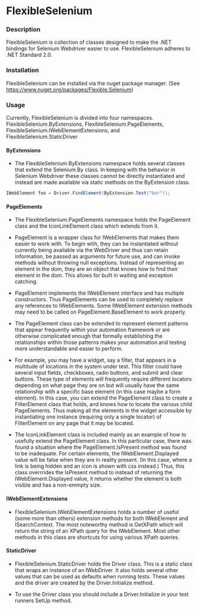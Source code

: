 ﻿# FlexibleSelenium

### Description

FlexibleSelenium is collection of classes designed to make the .NET bindings for Selenium Webdriver easier to use. FlexibleSelenium adheres to .NET Standard 2.0.

### Installation

FlexibleSelenium can be installed via the nuget package manager. (See https://www.nuget.org/packages/Flexible.Selenium)


### Usage

Currently, FlexibleSelenium is divided into four namespaces. FlexibleSelenium.ByExtensions, FlexibleSelenium.PageElements, FlexibleSelenium.IWebElementExtensions, and FlexibleSelenium.StaticDriver

#### ByExtensions

* The FlexibleSelenium.ByExtensions namespace holds several classes that extend the Selenium.By class. In keeping with the behavior in Selenium Webdriver these classes cannot be directly instantiated and instead are made available via static methods on the ByExtension class.
```csharp
IWebElement foo = Driver.FindElement(ByExtension.Text("bar"));
```
#### PageElements

* The FlexibleSelenium.PageElements namespace holds the PageElement class and the IconLinkElement class which extends from it. 

* PageElement is a wrapper class for IWebElements that makes them easier to work with. To begin wtih, they can be instantiated without currently being available via the WebDriver and thus can retain information, be passed as arguments for future use, and can invoke methods without throwing null exceptions. Instead of representing an element in the dom, they are an object that knows how to find their element in the dom. This allows for built in waiting and exception catching. 

* PageElement implements the IWebElement interface and has multiple constructors. Thus PageElements can be used to completely replace any references to IWebElements. Some IWebElement extension methods may need to be called on PageElement.BaseElement to work properly.

* The PageElement class can be extended to represent element patterns that appear frequently within your automation framework or are otherwise complicated enough that formally establishing the relationships within those patterns makes your automation and testing more understandable and easier to perform.

* For example, you may have a widget, say a filter, that appears in a multitude of locations in the system under test. This filter could have several input fields, checkboxes, radio buttons, and submit and clear buttons. These type of elements will frequently require different locators depending on what page they are on but will usually have the same relationship with a specific base element (in this case maybe a form element). In this case, you can extend the PageElement class to create a FilterElement class that holds, and knows how to locate the various child PageElements. Thus making all the elements in the widget accessible by instantiating one instance (requiring only a single locator) of FilterElement on any page that it may be located.

* The IconLinkElement class is included mainly as an example of how to usefully extend the PageElement class. In this particular case, there was found a situation where the PageElement.IsPresent method was found to be inadequate. For certain elements, the IWebElement.Displayed value will be false when they are in reality present. (In this case, where a link is being hidden and an icon is shown with css instead.) Thus, this class overrrides the IsPresent method to instead of returning the IWebElement.Displayed value, it returns whether the element is both visible and has a non-emmpty size.

#### IWebElementExtensions

* FlexibleSelenium.IWebElementExtensions holds a number of useful (some more than others) extension methods for both IWebElement and ISearchContext. The most noteworthy method is GetXPath which will return the string of an XPath query for the IWebElement. Most other methods in this class are shortcuts for using various XPath queries.

#### StaticDriver

* FlexibleSelenium.StaticDriver holds the Driver class. This is a static class that wraps an instance of an IWebDriver. It also holds several other values that can be used as defaults when running tests. These values and the driver are created by the Driver.Initialize method. 

* To use the Driver class you should include a Driver.Initialize in your test runners SetUp method.
